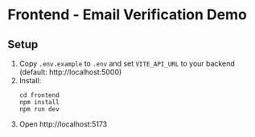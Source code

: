 # Frontend - Email Verification Demo

## Setup
1. Copy `.env.example` to `.env` and set `VITE_API_URL` to your backend (default: http://localhost:5000)
2. Install:
   ```
   cd frontend
   npm install
   npm run dev
   ```
3. Open http://localhost:5173
